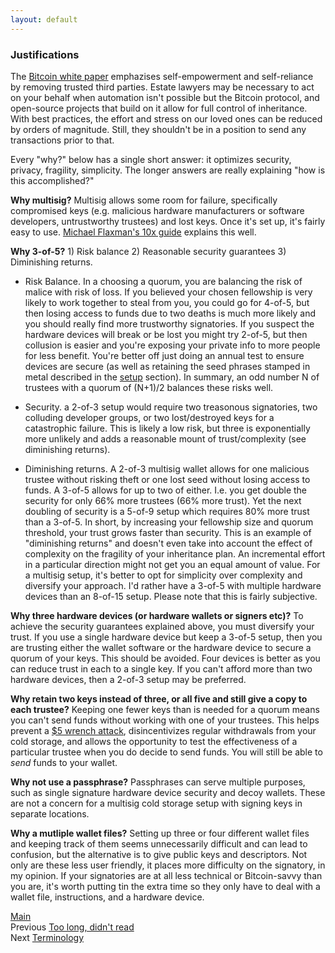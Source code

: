 ```yaml
---
layout: default
---
```


### Justifications

The <a target="_blank" rel="noopener noreferrer" href="https://bitcoin.org/bitcoin.pdf">Bitcoin white paper</a> emphazises self-empowerment and self-reliance by removing trusted third parties. Estate lawyers may be necessary to act on your behalf when automation isn't possible but the Bitcoin protocol, and open-source projects that build on it allow for full control of inheritance. With best practices, the effort and stress on our loved ones can be reduced by orders of magnitude.  Still, they shouldn't be in a position to send any transactions prior to that.  

Every "why?" below has a single short answer: it optimizes security, privacy, fragility, simplicity. The longer answers are really explaining "how is this accomplished?"

**Why multisig?** Multisig allows some room for failure, specifically compromised keys (e.g. malicious hardware manufacturers or software developers, untrustworthy trustees) and lost keys. Once it's set up, it's fairly easy to use. <a target="_blank" rel="noopener noreferrer" href="https://btcguide.github.io/why-multisig">Michael Flaxman's 10x guide</a> explains this well.

**Why 3-of-5?** 1) Risk balance 2) Reasonable security guarantees 3) Diminishing returns. 
* Risk Balance. In a choosing a quorum, you are balancing the risk of malice with risk of loss. If you believed your chosen fellowship is very likely to work together to steal from you, you could go for 4-of-5, but then losing access to funds due to two deaths is much more likely and you should really find more trustworthy signatories. If you suspect the hardware devices will break or be lost you might try 2-of-5, but then collusion is easier and you're exposing your private info to more people for less benefit. You're better off just doing an annual test to ensure devices are secure (as well as retaining the seed phrases stamped in metal described in the [setup](setup.md) section). In summary, an odd number N of trustees with a quorum of (N+1)/2 balances these risks well. 

* Security. a 2-of-3 setup would require two treasonous signatories, two colluding developer groups, or two lost/destroyed keys for a catastrophic failure.  This is likely a low risk, but three is exponentially more unlikely and adds a reasonable mount of trust/complexity (see diminishing returns).

* Diminishing returns. A 2-of-3 multisig wallet allows for one malicious trustee without risking theft or one lost seed without losing access to funds. A 3-of-5 allows for up to two of either. I.e. you get double the security for only 66% more trustees (66% more trust). Yet the next doubling of security is a 5-of-9 setup which requires 80% more trust than a 3-of-5. In short, by increasing your fellowship size and quorum threshold, your trust grows faster than security.  This is an example of "diminishing returns" and doesn't even take into account the effect of complexity on the fragility of your inheritance plan. An incremental effort in a particular direction might not get you an equal amount of value.  For a multisig setup, it's better to opt for simplicity over complexity and diversify your approach. I'd rather have a 3-of-5 with multiple hardware devices than an 8-of-15 setup.  Please note that this is fairly subjective.

**Why three hardware devices (or hardware wallets or signers etc)?** To achieve the security guarantees explained above, you must diversify your trust.  If you use a single hardware device but keep a 3-of-5 setup, then you are trusting either the wallet software or the hardware device to secure a quorum of your keys.  This should be avoided. Four devices is better as you can reduce trust in each to a single key. If you can't afford more than two hardware devices, then a 2-of-3 setup may be preferred.

**Why retain two keys instead of three, or all five and still give a copy to each trustee?** Keeping one fewer keys than is needed for a quorum means you can't send funds without working with one of your trustees. This helps prevent a <a target="_blank" rel="noopener noreferrer" href="https://xkcd.com/538/">$5 wrench attack</a>, disincentivizes regular withdrawals from your cold storage, and allows the opportunity to test the effectiveness of a particular trustee when you do decide to send funds. You will still be able to *send* funds to your wallet.

**Why not use a passphrase?** Passphrases can serve multiple purposes, such as single signature hardware device security and decoy wallets. These are not a concern for a multisig cold storage setup with signing keys in separate locations.

**Why a mutliple wallet files?** Setting up three or four different wallet files and keeping track of them seems unnecessarily difficult and can lead to confusion, but the alternative is to give public keys and descriptors.  Not only are these less user friendly, it places more difficulty on the signatory, in my opinion. If your signatories are at all less technical or Bitcoin-savvy than you are, it's worth putting tin the extra time so they only have to deal with a wallet file, instructions, and a hardware device.

[Main](../index.md)<br />
Previous [Too long, didn't read](tldr.md)<br />
Next [Terminology](terminology.md)
